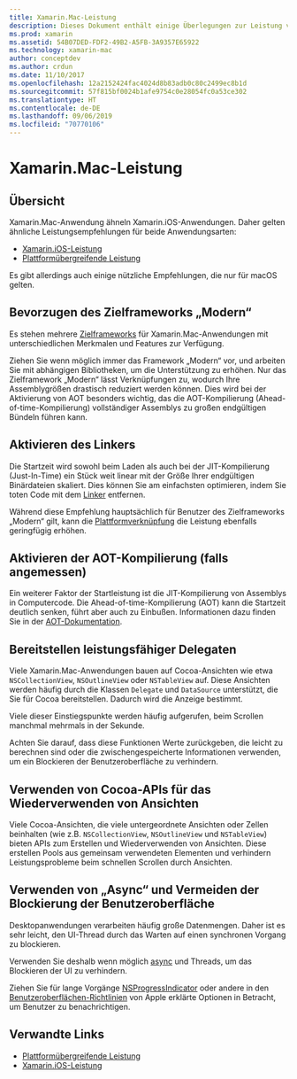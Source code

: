 ```yaml
---
title: Xamarin.Mac-Leistung
description: Dieses Dokument enthält einige Überlegungen zur Leistung von Xamarin.Mac-Apps. Dabei werden das moderne Zielframework, der Linker, AOT, Delegaten, Cocoa-APIs für das Wiederverwenden von Ansichten und asynchroner Code erläutert.
ms.prod: xamarin
ms.assetid: 54B07DED-FDF2-49B2-A5FB-3A9357E65922
ms.technology: xamarin-mac
author: conceptdev
ms.author: crdun
ms.date: 11/10/2017
ms.openlocfilehash: 12a2152424fac4024d8b83adb0c80c2499ec8b1d
ms.sourcegitcommit: 57f815bf0024b1afe9754c0e28054fc0a53ce302
ms.translationtype: HT
ms.contentlocale: de-DE
ms.lasthandoff: 09/06/2019
ms.locfileid: "70770106"
---
```

# <a name="xamarinmac-performance"></a>Xamarin.Mac-Leistung

## <a name="overview"></a>Übersicht

Xamarin.Mac-Anwendung ähneln Xamarin.iOS-Anwendungen. Daher gelten ähnliche Leistungsempfehlungen für beide Anwendungsarten:

- [Xamarin.iOS-Leistung](~/ios/deploy-test/performance.md)
- [Plattformübergreifende Leistung](~/cross-platform/deploy-test/memory-perf-best-practices.md)

Es gibt allerdings auch einige nützliche Empfehlungen, die nur für macOS gelten.

## <a name="prefer-modern-target-framework"></a>Bevorzugen des Zielframeworks „Modern“

Es stehen mehrere [Zielframeworks](~/mac/platform/target-framework.md) für Xamarin.Mac-Anwendungen mit unterschiedlichen Merkmalen und Features zur Verfügung.

Ziehen Sie wenn möglich immer das Framework „Modern“ vor, und arbeiten Sie mit abhängigen Bibliotheken, um die Unterstützung zu erhöhen. Nur das Zielframework „Modern“ lässt Verknüpfungen zu, wodurch Ihre Assemblygrößen drastisch reduziert werden können. Dies wird bei der Aktivierung von AOT besonders wichtig, das die AOT-Kompilierung (Ahead-of-time-Kompilierung) vollständiger Assemblys zu großen endgültigen Bündeln führen kann.

## <a name="enable-the-linker"></a>Aktivieren des Linkers

Die Startzeit wird sowohl beim Laden als auch bei der JIT-Kompilierung (Just-In-Time) ein Stück weit linear mit der Größe Ihrer endgültigen Binärdateien skaliert. Dies können Sie am einfachsten optimieren, indem Sie toten Code mit dem [Linker](~/mac/deploy-test/linker.md) entfernen.

Während diese Empfehlung hauptsächlich für Benutzer des Zielframeworks „Modern“ gilt, kann die [Plattformverknüpfung](~/mac/deploy-test/linker.md) die Leistung ebenfalls geringfügig erhöhen.

## <a name="enable-aot-when-appropriate"></a>Aktivieren der AOT-Kompilierung (falls angemessen)

Ein weiterer Faktor der Startleistung ist die JIT-Kompilierung von Assemblys in Computercode. Die Ahead-of-time-Kompilierung (AOT) kann die Startzeit deutlich senken, führt aber auch zu Einbußen. Informationen dazu finden Sie in der [AOT-Dokumentation](~/mac/internals/aot.md).

## <a name="ensure-performant-delegates"></a>Bereitstellen leistungsfähiger Delegaten

Viele Xamarin.Mac-Anwendungen bauen auf Cocoa-Ansichten wie etwa `NSCollectionView`, `NSOutlineView` oder `NSTableView` auf. Diese Ansichten werden häufig durch die Klassen `Delegate` und `DataSource` unterstützt, die Sie für Cocoa bereitstellen. Dadurch wird die Anzeige bestimmt.

Viele dieser Einstiegspunkte werden häufig aufgerufen, beim Scrollen manchmal mehrmals in der Sekunde.

Achten Sie darauf, dass diese Funktionen Werte zurückgeben, die leicht zu berechnen sind oder die zwischengespeicherte Informationen verwenden, um ein Blockieren der Benutzeroberfläche zu verhindern.

## <a name="use-cocoa-provided-apis-for-reusing-views"></a>Verwenden von Cocoa-APIs für das Wiederverwenden von Ansichten

Viele Cocoa-Ansichten, die viele untergeordnete Ansichten oder Zellen beinhalten (wie z.B. `NSCollectionView`, `NSOutlineView` und `NSTableView`) bieten APIs zum Erstellen und Wiederverwenden von Ansichten. Diese erstellen Pools aus gemeinsam verwendeten Elementen und verhindern Leistungsprobleme beim schnellen Scrollen durch Ansichten.

## <a name="use-async-and-do-not-block-the-ui"></a>Verwenden von „Async“ und Vermeiden der Blockierung der Benutzeroberfläche

Desktopanwendungen verarbeiten häufig große Datenmengen. Daher ist es sehr leicht, den UI-Thread durch das Warten auf einen synchronen Vorgang zu blockieren.

Verwenden Sie deshalb wenn möglich [async](~/cross-platform/platform/async.md) und Threads, um das Blockieren der UI zu verhindern.

Ziehen Sie für lange Vorgänge [NSProgressIndicator](https://docs.microsoft.com/samples/xamarin/mac-samples/progressbarexample) oder andere in den [Benutzeroberflächen-Richtlinien](https://developer.apple.com/macos/human-interface-guidelines/indicators/progress-indicators/) von Apple erklärte Optionen in Betracht, um Benutzer zu benachrichtigen.

## <a name="related-links"></a>Verwandte Links

- [Plattformübergreifende Leistung](~/cross-platform/deploy-test/memory-perf-best-practices.md)
- [Xamarin.iOS-Leistung](~/ios/deploy-test/performance.md)
